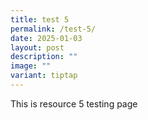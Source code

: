 ```yaml
---
title: test 5
permalink: /test-5/
date: 2025-01-03
layout: post
description: ""
image: ""
variant: tiptap
---
```

<p>This is resource 5 testing page</p>